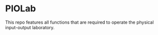 # PIOLab
This repo features all functions that are required to operate the physical input-output laboratory.
